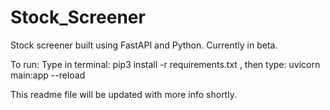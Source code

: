 # Stock_Screener

Stock screener built using FastAPI and Python. Currently in beta.

To run: Type in terminal: pip3 install -r requirements.txt , then type: uvicorn main:app --reload

This readme file will be updated with more info shortly. 
